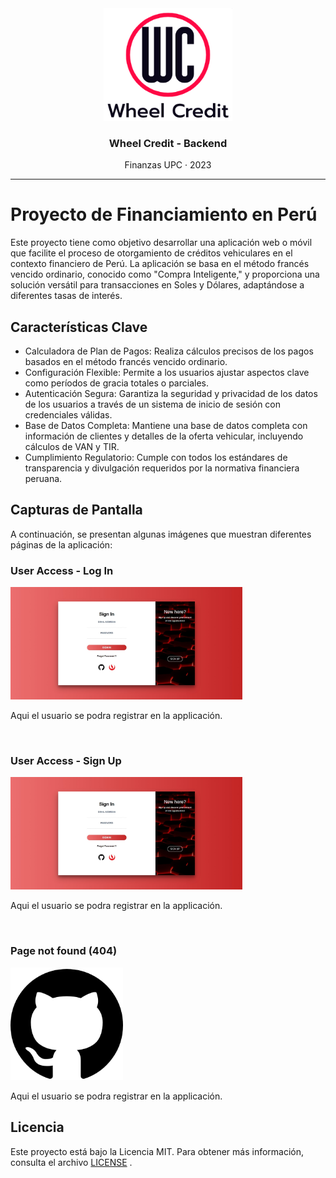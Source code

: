 <div align="center">
  <img src="/src/assets/logo.png" alt="Logo Wheel Credit" height="180">
  <h3 align="center">Wheel Credit - Backend</h3>
  <p>Finanzas UPC · 2023</p>
</div>

---

# Proyecto de Financiamiento en Perú

Este proyecto tiene como objetivo desarrollar una aplicación web o móvil que facilite el proceso de otorgamiento de créditos vehiculares en el contexto financiero de Perú. La aplicación se basa en el método francés vencido ordinario, conocido como "Compra Inteligente," y proporciona una solución versátil para transacciones en Soles y Dólares, adaptándose a diferentes tasas de interés.

## Características Clave

- Calculadora de Plan de Pagos: Realiza cálculos precisos de los pagos basados en el método francés vencido ordinario.
- Configuración Flexible: Permite a los usuarios ajustar aspectos clave como períodos de gracia totales o parciales.
- Autenticación Segura: Garantiza la seguridad y privacidad de los datos de los usuarios a través de un sistema de inicio de sesión con credenciales válidas.
- Base de Datos Completa: Mantiene una base de datos completa con información de clientes y detalles de la oferta vehicular, incluyendo cálculos de VAN y TIR.
- Cumplimiento Regulatorio: Cumple con todos los estándares de transparencia y divulgación requeridos por la normativa financiera peruana.

## Capturas de Pantalla

A continuación, se presentan algunas imágenes que muestran diferentes páginas de la aplicación:

<div>
    <h3>User Access - Log In</h3>
    <img src="/src/assets/capture_user-access1of2.jpeg" alt="Logo Wheel Credit" height="180">
    <p>Aqui el usuario se podra registrar en la applicación.</p>
    <br/>
    <h3>User Access - Sign Up</h3>
    <img src="/src/assets/capture_user-access1of2.jpeg" alt="Logo Wheel Credit" height="180">
    <p>Aqui el usuario se podra registrar en la applicación.</p>
    <br/>
    <h3>Page not found (404)</h3>
    <img src="/src/assets/github.png" alt="Logo Wheel Credit" height="180">
    <p>Aqui el usuario se podra registrar en la applicación.</p>
<div/>

## Licencia

Este proyecto está bajo la Licencia MIT. Para obtener más información, consulta el archivo [LICENSE](https://chat.openai.com/c/LICENSE) .

